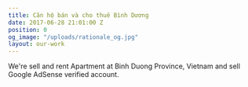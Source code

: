 ```yaml
---
title: Căn hộ bán và cho thuê Bình Dương
date: 2017-06-28 21:01:00 Z
position: 0
og_image: "/uploads/rationale_og.jpg"
layout: our-work
---
```


We're sell and rent Apartment at Binh Duong Province, Vietnam and sell Google AdSense verified account.